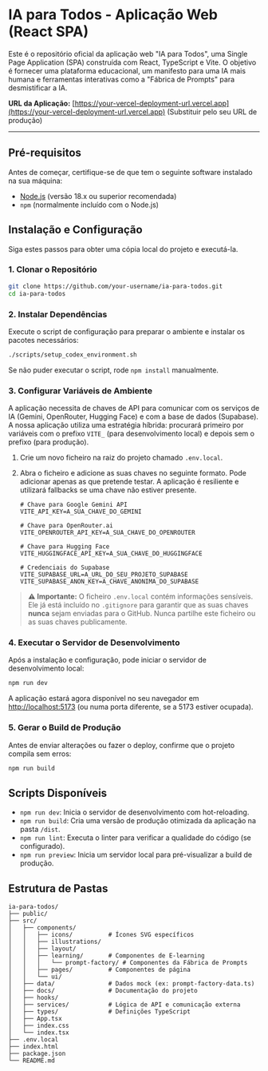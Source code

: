# IA para Todos - Aplicação Web (React SPA)

Este é o repositório oficial da aplicação web "IA para Todos", uma Single Page Application (SPA) construída com React, TypeScript e Vite. O objetivo é fornecer uma plataforma educacional, um manifesto para uma IA mais humana e ferramentas interativas como a "Fábrica de Prompts" para desmistificar a IA.

**URL da Aplicação:** [https://your-vercel-deployment-url.vercel.app](https://your-vercel-deployment-url.vercel.app) (Substituir pelo seu URL de produção)

---

## Pré-requisitos

Antes de começar, certifique-se de que tem o seguinte software instalado na sua máquina:

-   [Node.js](https://nodejs.org/) (versão 18.x ou superior recomendada)
-   `npm` (normalmente incluído com o Node.js)

## Instalação e Configuração

Siga estes passos para obter uma cópia local do projeto e executá-la.

### 1. Clonar o Repositório

```bash
git clone https://github.com/your-username/ia-para-todos.git
cd ia-para-todos
```

### 2. Instalar Dependências

Execute o script de configuração para preparar o ambiente e instalar os pacotes necessários:

```bash
./scripts/setup_codex_environment.sh
```

Se não puder executar o script, rode `npm install` manualmente.

### 3. Configurar Variáveis de Ambiente

A aplicação necessita de chaves de API para comunicar com os serviços de IA (Gemini, OpenRouter, Hugging Face) e com a base de dados (Supabase). A nossa aplicação utiliza uma estratégia híbrida: procurará primeiro por variáveis com o prefixo `VITE_` (para desenvolvimento local) e depois sem o prefixo (para produção).

1.  Crie um novo ficheiro na raiz do projeto chamado `.env.local`.
2.  Abra o ficheiro e adicione as suas chaves no seguinte formato. Pode adicionar apenas as que pretende testar. A aplicação é resiliente e utilizará fallbacks se uma chave não estiver presente.

    ```
    # Chave para Google Gemini API
    VITE_API_KEY=A_SUA_CHAVE_DO_GEMINI

    # Chave para OpenRouter.ai
    VITE_OPENROUTER_API_KEY=A_SUA_CHAVE_DO_OPENROUTER

    # Chave para Hugging Face
    VITE_HUGGINGFACE_API_KEY=A_SUA_CHAVE_DO_HUGGINGFACE

    # Credenciais do Supabase
    VITE_SUPABASE_URL=A_URL_DO_SEU_PROJETO_SUPABASE
    VITE_SUPABASE_ANON_KEY=A_CHAVE_ANONIMA_DO_SUPABASE
    ```

> **⚠️ Importante:** O ficheiro `.env.local` contém informações sensíveis. Ele já está incluído no `.gitignore` para garantir que as suas chaves **nunca** sejam enviadas para o GitHub. Nunca partilhe este ficheiro ou as suas chaves publicamente.

### 4. Executar o Servidor de Desenvolvimento

Após a instalação e configuração, pode iniciar o servidor de desenvolvimento local:

```bash
npm run dev
```

A aplicação estará agora disponível no seu navegador em [http://localhost:5173](http://localhost:5173) (ou numa porta diferente, se a 5173 estiver ocupada).

### 5. Gerar o Build de Produção

Antes de enviar alterações ou fazer o deploy, confirme que o projeto compila sem erros:

```bash
npm run build
```

## Scripts Disponíveis

-   `npm run dev`: Inicia o servidor de desenvolvimento com hot-reloading.
-   `npm run build`: Cria uma versão de produção otimizada da aplicação na pasta `/dist`.
-   `npm run lint`: Executa o linter para verificar a qualidade do código (se configurado).
-   `npm run preview`: Inicia um servidor local para pré-visualizar a build de produção.

## Estrutura de Pastas

```
ia-para-todos/
├── public/
├── src/
│   ├── components/
│   │   ├── icons/          # Ícones SVG específicos
│   │   ├── illustrations/
│   │   ├── layout/
│   │   ├── learning/       # Componentes de E-learning
│   │   │   └── prompt-factory/ # Componentes da Fábrica de Prompts
│   │   ├── pages/          # Componentes de página
│   │   └── ui/
│   ├── data/               # Dados mock (ex: prompt-factory-data.ts)
│   ├── docs/               # Documentação do projeto
│   ├── hooks/
│   ├── services/           # Lógica de API e comunicação externa
│   ├── types/              # Definições TypeScript
│   ├── App.tsx
│   ├── index.css
│   └── index.tsx
├── .env.local
├── index.html
├── package.json
└── README.md
```